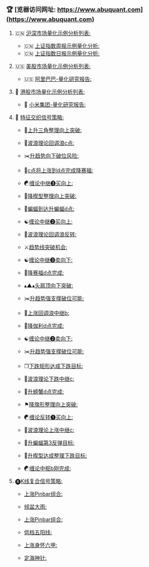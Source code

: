 ###  🏆 [览器访问网址: https://www.abuquant.com](https://www.abuquant.com)

1. 🇨🇳 [沪深市场量化示例分析列表:](https://www.abuquant.com/cn1/cn_symbol_list.html)

	* 🇨🇳 [上证指数周报示例量化分析:](https://www.abuquant.com/abu_context/output_cn_week1/report/sh000001/index.html)
	* 🇨🇳 [上证指数日报示例量化分析:](https://www.abuquant.com/abu_context/output_cn_day1/report/sh000001/index.html)


2. 🇺🇸 [美股市场量化示例分析列表:](https://www.abuquant.com/us1/us_symbol_list.html)

	* 🇺🇸 [阿里巴巴-量化研究报告:](https://www.abuquant.com/abu_context/output_us_week1/report/usBABA/index.html)

3. 🚩 [港股市场量化示例分析列表:](https://www.abuquant.com/hk1/hk_symbol_list.html)
	* 🚩 [小米集团-量化研究报告:](https://www.abuquant.com/abu_context/output_hk_week1/report/hk01810/index.html)



4. 📡 [特征交织信号策略:](https://www.abuquant.com/find_itl.html)


	* 📐[上升三角整理向上突破:](https://www.abuquant.com/itl_feature1/pattern_90triangle_up_up_break_symbol_list.html)
	* 🌊[波浪理论回调浪c点:](https://www.abuquant.com/itl_feature1/dn_5wr_c_revert_symbol_list.html)

	* ✂️[升趋势向下破位风险:](https://www.abuquant.com/itl_feature1/trend_breakthrough_risk_symbol_list.html)

	* 🐶[c点将上涨到d点完成降赛福:](https://www.abuquant.com/itl_feature1/dn_cypher_xabc_predict_symbol_list.html)
	* ☯[缠论中继❸买向上:](https://www.abuquant.com/itl_feature1/dn_right_tangle_three_symbol_list.html)


	* 🚩[降楔型整理向上突破:](https://www.abuquant.com/itl_feature1/pattern_wedge_dn_break_symbol_list.html)
	* 🦇[蝙蝠到达升蝙蝠d点:](https://www.abuquant.com/itl_feature1/up_bat_abcd_regular_symbol_list.html)

	* ☯️[缠论中继❷买向上:](https://www.abuquant.com/itl_feature1/dn_right_tangle_two_symbol_list.html)

	* 🌊[波浪理论回调浪反转:](https://www.abuquant.com/itl_feature1/up_5wr_c_revert_symbol_list.html)
	
	* ⚔️[趋势线突破机会:](https://www.abuquant.com/itl_feature1/trend_breakthrough_chance_symbol_list.html)



	* ☯️[缠论中继❸卖向下:](https://www.abuquant.com/itl_feature1/up_right_tangle_three_symbol_list.html)

	* 🐶[降赛福d点完成:](https://www.abuquant.com/itl_feature1/dn_cypher_xabc_predict_symbol_list.html)

	* ▴▲▴[头肩顶向下突破:](https://www.abuquant.com/itl_feature1/trend_support_encounter_dn_symbol_list.html)
	* ✂️[升趋势强支撑破位可能:](https://www.abuquant.com/itl_feature1/pattern_head_top_break_symbol_list.html)

	* 🌊[上涨回调浪中继b:](https://www.abuquant.com/itl_feature1/dn_5wr_b_pos_symbol_list.html)

	* 🦊[降伽利d点完成:](https://www.abuquant.com/itl_feature1/dn_gartley_abcd_predict_symbol_list.html)

	* ☯️[缠论中继❷卖向下:](https://www.abuquant.com/itl_feature1/up_right_tangle_two_symbol_list.html)
	* ✂️[升趋势强支撑破位可能:](https://www.abuquant.com/itl_feature1/pattern_head_top_break_symbol_list.html)

	* ❐[下跌矩形达成下跌目标:](https://www.abuquant.com/itl_feature1/pattern_rect_dn_up_target_symbol_list.html)

	* 🌊[波浪理论下跌中继c:](https://www.abuquant.com/itl_feature1/up_5wr_c_regular_symbol_list.html)


	* 🦀️[升螃蟹d点完成:](https://www.abuquant.com/itl_feature1/up_crab_abcd_predict_symbol_list.html)
	* ⚑[降旗形整理向上突破:](https://www.abuquant.com/itl_feature1/pattern_flag_dn_break_symbol_list.html)

	* ☯[缠论反转❶买向上:](https://www.abuquant.com/itl_feature1/dn_lr_tg_one_symbol_list.html)

	* 🌊[波浪理论上涨中继c:](https://www.abuquant.com/itl_feature1/dn_5wr_c_regular_symbol_list.html)


	* 🦇[升蝙蝠第3反弹目标:](https://www.abuquant.com/itl_feature1/up_bat_hm_t3_symbol_list.html)
	* 🚩[升楔型达成整理下跌目标:](https://www.abuquant.com/itl_feature1/pattern_wedge_up_target_symbol_list.html)

	* ☯[缠论中枢b刚完成:](https://www.abuquant.com/itl_feature1/up_left_ds_large_tg_one_symbol_list.html)

	
5. 🅚[K线复合信号策略:](https://www.abuquant.com/find_kc.html)


	* [上涨Pinbar组合:](https://www.abuquant.com/kc_feature1/up_pinbar_symbol_list.html)
	* [倾盆大雨:](https://www.abuquant.com/kc_feature1/dn_down_pour_symbol_list.html)
	* [上涨Pinbar组合:](https://www.abuquant.com/kc_feature1/up_pinbar_symbol_list.html)
	* [低档五阳线:](https://www.abuquant.com/kc_feature1/up_lp_5yang_symbol_list.html)

	* [上涨身怀六甲:](https://www.abuquant.com/kc_feature1/up_pregnant_6m_symbol_list.html)
	* [定海神针:](https://www.abuquant.com/kc_feature1/up_1needle_symbol_list.html)







